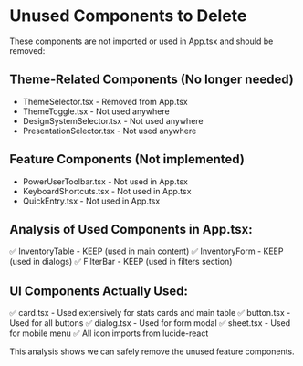# Unused Components to Delete

These components are not imported or used in App.tsx and should be removed:

## Theme-Related Components (No longer needed)
- ThemeSelector.tsx - Removed from App.tsx
- ThemeToggle.tsx - Not used anywhere
- DesignSystemSelector.tsx - Not used anywhere
- PresentationSelector.tsx - Not used anywhere

## Feature Components (Not implemented)
- PowerUserToolbar.tsx - Not used in App.tsx
- KeyboardShortcuts.tsx - Not used in App.tsx  
- QuickEntry.tsx - Not used in App.tsx

## Analysis of Used Components in App.tsx:
✅ InventoryTable - KEEP (used in main content)
✅ InventoryForm - KEEP (used in dialogs)
✅ FilterBar - KEEP (used in filters section)

## UI Components Actually Used:
✅ card.tsx - Used extensively for stats cards and main table
✅ button.tsx - Used for all buttons
✅ dialog.tsx - Used for form modal
✅ sheet.tsx - Used for mobile menu
✅ All icon imports from lucide-react

This analysis shows we can safely remove the unused feature components.